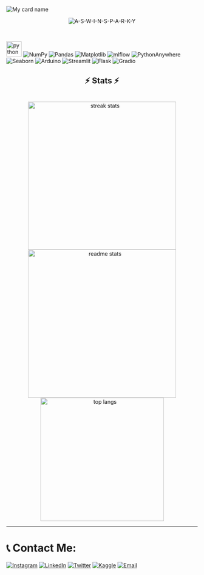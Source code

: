 


![My card name](https://cardivo.vercel.app/api?name=MUHAMMED%20SWALIH%20&description=Hi,%20Welcome%20To%20My%20Profile&image=https://avatars.githubusercontent.com/u/182201415?v=4&backgroundColor=%2336454F&fontColor=white&instagram=salihhh_._&linkedin=swalih-kp)

</p>
</p>
<p align="center"> <img src="https://komarev.com/ghpvc/?username=Prajeesh-A&label=Visitors%20count&color=10d9c3&style=plastic" alt="A-S-W-I-N-S-P-A-R-K-Y" /> </p>
</br>



<img src="https://skillicons.dev/icons?i=python" height="40" alt="python logo" />  ![NumPy](https://img.shields.io/badge/numpy-%23013243.svg?style=for-the-badge&logo=numpy&logoColor=white) ![Pandas](https://img.shields.io/badge/pandas-%23150458.svg?style=for-the-badge&logo=pandas&logoColor=white) 
![Matplotlib](https://img.shields.io/badge/Matplotlib-%23ffffff.svg?style=for-the-badge&logo=Matplotlib&logoColor=black)  ![mlflow](https://img.shields.io/badge/mlflow-%23d9ead3.svg?style=for-the-badge&logo=numpy&logoColor=blue) ![PythonAnywhere](https://img.shields.io/badge/pythonanywhere-%232F9FD7.svg?style=for-the-badge&logo=pythonanywhere&logoColor=151515) ![Seaborn](https://img.shields.io/badge/Seaborn-%23ffffff.svg?style=for-the-badge&logo=Seaborn&logoColor=black)  ![Arduino](https://img.shields.io/badge/-Arduino-00979D?style=for-the-badge&logo=Arduino&logoColor=white) ![Streamlit](https://img.shields.io/badge/Streamlit-%23FF4B4B.svg?style=for-the-badge&logo=Streamlit&logoColor=white)  ![Flask](https://img.shields.io/badge/Flask-%23000.svg?style=for-the-badge&logo=flask&logoColor=white) ![Gradio](https://img.shields.io/badge/Gradio-%2365C0F5.svg?style=for-the-badge&logo=Gradio&logoColor=white)  

<h2 align="center">⚡ Stats ⚡</h2>
<br>
<div align=center>
  <img width=390 src="https://github-readme-streak-stats-salesp07.vercel.app/?user=swalih-mhd&count_private=true&theme=react&border_radius=10" alt="streak stats"/>
  <img width=390 src="https://github-readme-stats-salesp07.vercel.app/api?username=swalih-mhd&count_private=true&show_icons=true&theme=react&rank_icon=github&border_radius=10" alt="readme stats" />
  <br/>
  <img width=325 align="center" src="https://github-readme-stats-salesp07.vercel.app/api/top-langs/?username=swalih-mhd&hide=HTML&langs_count=8&layout=compact&theme=react&border_radius=10&size_weight=0.5&count_weight=0.5&exclude_repo=github-readme-stats" alt="top langs" />
</div>
  </div>
  



<!-- Proudly created with GPRM ( https://gprm.itsvg.in ) -->

---

<!-- Proudly created with GPRM ( https://gprm.itsvg.in ) -->




# 📞 Contact Me:

[![Instagram](https://img.shields.io/badge/Instagram-E4405F?style=for-the-badge&logo=instagram&logoColor=white)](https://www.instagram.com/salihhh_._)     [![LinkedIn](https://img.shields.io/badge/LinkedIn-0077B5?style=for-the-badge&logo=linkedin&logoColor=white)](https://www.linkedin.com/in/swalih-kp)     [![Twitter](https://img.shields.io/badge/Twitter-1DA1F2?style=for-the-badge&logo=twitter&logoColor=white)](https://twitter.com/[your-twitter-handle](https://x.com/swalih_muh404))     [![Kaggle](https://img.shields.io/badge/Kaggle-20BEFF?style=for-the-badge&logo=kaggle&logoColor=white)](https://www.kaggle.com/swalihmuhammed)     [![Email](https://img.shields.io/badge/Email-D14836?style=for-the-badge&logo=gmail&logoColor=white)](mailto:mhdswalih404@gmail.com)  


